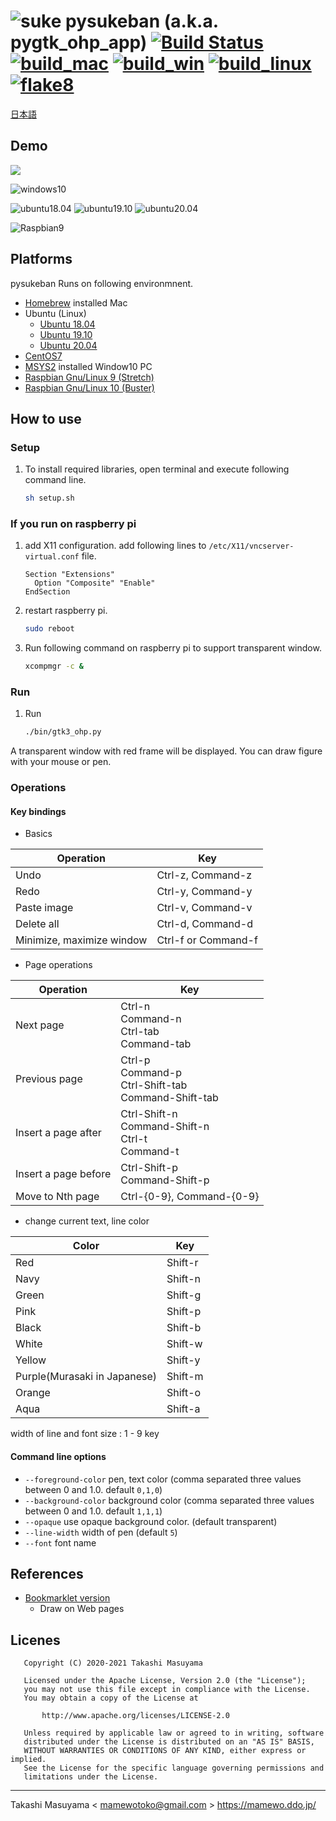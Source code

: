 ![suke](data/icon/suke_icon.png) pysukeban (a.k.a. pygtk_ohp_app) [![Build Status](https://travis-ci.org/mamewotoko/pygtk_ohp_app.svg?branch=master)](https://travis-ci.org/mamewotoko/pygtk_ohp_app)
[![build_mac](https://github.com/mamewotoko/pygtk_ohp_app/actions/workflows/build_mac.yml/badge.svg)](https://github.com/mamewotoko/pygtk_ohp_app/actions/workflows/build_mac.yml)
[![build_win](https://github.com/mamewotoko/pygtk_ohp_app/actions/workflows/build_windows.yml/badge.svg)](https://github.com/mamewotoko/pygtk_ohp_app/actions/workflows/build_windows.yml)
[![build_linux](https://github.com/mamewotoko/pygtk_ohp_app/actions/workflows/build_linux.yml/badge.svg)](https://github.com/mamewotoko/pygtk_ohp_app/actions/workflows/build_linux.yml)
[![flake8](https://github.com/mamewotoko/pygtk_ohp_app/workflows/Python%20package/badge.svg)](https://github.com/mamewotoko/pygtk_ohp_app/actions)
=========================

[日本語](README_ja.md)

Demo
-------

[![](http://img.youtube.com/vi/iN-biqblD2g/0.jpg)](http://www.youtube.com/watch?v=iN-biqblD2g "stay at home")

![windows10](image/windows10.png)

![ubuntu18.04](image/ubuntu1804.png) ![ubuntu19.10](image/ubuntu1910.png) ![ubuntu20.04](image/ubuntu2004.png)

![Raspbian9](image/raspberrypi.png)

Platforms
---------

pysukeban Runs on following environmnent.

* [Homebrew](https://brew.sh/index_ja) installed Mac
* Ubuntu (Linux)
  * [Ubuntu 18.04](https://www.ubuntulinux.jp/News/ubuntu1804)
  * [Ubuntu 19.10](https://www.ubuntulinux.jp/News/ubuntu1910)
  * [Ubuntu 20.04](https://releases.ubuntu.com/20.04/)
* [CentOS7](https://wiki.centos.org/Download)
* [MSYS2](https://www.msys2.org/) installed Window10 PC
* [Raspbian Gnu/Linux 9 (Stretch)](http://downloads.raspberrypi.org/raspbian/images/)
* [Raspbian Gnu/Linux 10 (Buster)](http://downloads.raspberrypi.org/raspbian/images/)

## How to use
### Setup
1. To install required libraries, open terminal and execute following command line.

    ```bash
    sh setup.sh
    ```

### If you run on raspberry pi

1. add X11 configuration. add following lines to `/etc/X11/vncserver-virtual.conf` file.

    ```
    Section "Extensions"
      Option "Composite" "Enable"
    EndSection
    ```

2. restart raspberry pi.

    ```bash
    sudo reboot
    ```

3. Run following command on raspberry pi to support transparent window.

    ```bash
    xcompmgr -c &
    ```

### Run

1. Run

    ```bash
    ./bin/gtk3_ohp.py
    ```

A transparent window with red frame will be displayed. You can draw figure with your mouse or pen.

### Operations

#### Key bindings

* Basics

Operation|Key
---------------|----------
Undo|Ctrl-z, Command-z
Redo|Ctrl-y, Command-y
Paste image|Ctrl-v,  Command-v
Delete all|Ctrl-d, Command-d
Minimize, maximize window|Ctrl-f or Command-f

* Page operations

Operation|Key
---------------|----------
Next page|Ctrl-n<br>Command-n<br>Ctrl-tab<br>Command-tab
Previous page|Ctrl-p<br>Command-p<br>Ctrl-Shift-tab<br>Command-Shift-tab
Insert a page after|Ctrl-Shift-n<br>Command-Shift-n<br>Ctrl-t<br> Command-t
Insert a page before|Ctrl-Shift-p<br>Command-Shift-p
Move to Nth page|Ctrl-{0-9}, Command-{0-9}

* change current text, line color

Color|Key
---------------|----------
Red|Shift-r
Navy|Shift-n
Green|Shift-g
Pink|Shift-p
Black|Shift-b
White|Shift-w
Yellow|Shift-y
Purple(Murasaki in Japanese)|Shift-m
Orange|Shift-o
Aqua|Shift-a

width of line and font size : 1 - 9 key

#### Command line options

* `--foreground-color` pen, text color (comma separated three values between 0 and 1.0. default `0,1,0`)
* `--background-color` background color (comma separated three values between 0 and 1.0. default `1,1,1`)
* `--opaque` use opaque background color. (default transparent)
* `--line-width` width of pen (default `5`)
* `--font` font name

## References

* [Bookmarklet version](https://mamewo.ddo.jp/bookmarklet_ohp.html)
  * Draw on Web pages

## Licenes

```
   Copyright (C) 2020-2021 Takashi Masuyama

   Licensed under the Apache License, Version 2.0 (the "License");
   you may not use this file except in compliance with the License.
   You may obtain a copy of the License at

       http://www.apache.org/licenses/LICENSE-2.0

   Unless required by applicable law or agreed to in writing, software
   distributed under the License is distributed on an "AS IS" BASIS,
   WITHOUT WARRANTIES OR CONDITIONS OF ANY KIND, either express or implied.
   See the License for the specific language governing permissions and
   limitations under the License.
```

----
Takashi Masuyama < mamewotoko@gmail.com >
https://mamewo.ddo.jp/
